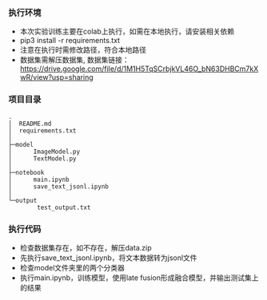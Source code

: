 ### 执行环境
 - 本次实验训练主要在colab上执行，如需在本地执行，请安装相关依赖
 - pip3 install -r requirements.txt
 - 注意在执行时需修改路径，符合本地路径
 - 数据集需解压数据集, 数据集链接：https://drive.google.com/file/d/1M1H5TqSCrbjkVL46O_bN63DHBCm7kXwR/view?usp=sharing

### 项目目录
```
.
│  README.md
│  requirements.txt
│
├─model
│      ImageModel.py
│      TextModel.py
│
├─notebook
│      main.ipynb
│      save_text_jsonl.ipynb
│
└─output
        test_output.txt
```

### 执行代码
 - 检查数据集存在，如不存在，解压data.zip
 - 先执行save_text_jsonl.ipynb，将文本数据转为jsonl文件
 - 检查model文件夹里的两个分类器
 - 执行main.ipynb，训练模型，使用late fusion形成融合模型，并输出测试集上的结果